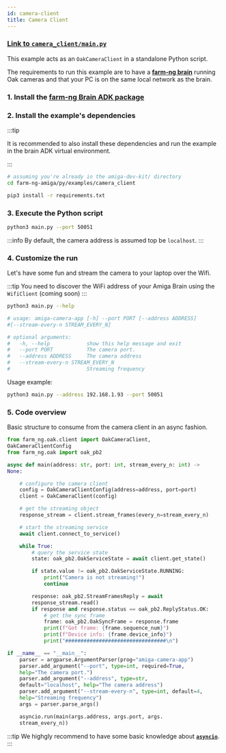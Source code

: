 ```yaml
---
id: camera-client
title: Camera Client
---
```


### [Link to `camera_client/main.py`](https://github.com/farm-ng/farm-ng-amiga/blob/main/py/examples/camera_client/main.py)

This example acts as an `OakCameraClient` in a standalone Python
script.

The requirements to run this example are to have a
[**farm-ng brain**](/docs/brain/) running Oak cameras and that
your PC is on the same local network as the brain.

### 1. Install the [farm-ng Brain ADK package](/docs/brain/brain-install)

### 2. Install the example's dependencies

:::tip

It is recommended to also install these dependencies and run the
example in the brain ADK virtual environment.

:::

```bash
# assuming you're already in the amiga-dev-kit/ directory
cd farm-ng-amiga/py/examples/camera_client
```

```bash
pip3 install -r requirements.txt
```

### 3. Execute the Python script

```bash
python3 main.py --port 50051
```

:::info
By default, the camera address is assumed top be `localhost`.
:::

### 4. Customize the run

Let's have some fun and stream the camera to your laptop over the
Wifi.

:::tip
You need to discover the WiFi address of your Amiga Brain using
the `WifiClient` (coming soon)
:::

```bash
python3 main.py --help

# usage: amiga-camera-app [-h] --port PORT [--address ADDRESS]
#[--stream-every-n STREAM_EVERY_N]

# optional arguments:
#   -h, --help            show this help message and exit
#   --port PORT           The camera port.
#   --address ADDRESS     The camera address
#   --stream-every-n STREAM_EVERY_N
#                         Streaming frequency
```

Usage example:

```bash
python3 main.py --address 192.168.1.93 --port 50051
```

### 5. Code overview

Basic structure to consume from the camera client in an async
fashion.

```python
from farm_ng.oak.client import OakCameraClient,
OakCameraClientConfig
from farm_ng.oak import oak_pb2

async def main(address: str, port: int, stream_every_n: int) ->
None:

    # configure the camera client
    config = OakCameraClientConfig(address=address, port=port)
    client = OakCameraClient(config)

    # get the streaming object
    response_stream = client.stream_frames(every_n=stream_every_n)

    # start the streaming service
    await client.connect_to_service()

    while True:
        # query the service state
        state: oak_pb2.OakServiceState = await client.get_state()

        if state.value != oak_pb2.OakServiceState.RUNNING:
            print("Camera is not streaming!")
            continue

        response: oak_pb2.StreamFramesReply = await
        response_stream.read()
        if response and response.status == oak_pb2.ReplyStatus.OK:
            # get the sync frame
            frame: oak_pb2.OakSyncFrame = response.frame
            print(f"Got frame: {frame.sequence_num}")
            print(f"Device info: {frame.device_info}")
            print("#################################\n")

if __name__ == "__main__":
    parser = argparse.ArgumentParser(prog="amiga-camera-app")
    parser.add_argument("--port", type=int, required=True,
    help="The camera port.")
    parser.add_argument("--address", type=str,
    default="localhost", help="The camera address")
    parser.add_argument("--stream-every-n", type=int, default=4,
    help="Streaming frequency")
    args = parser.parse_args()

    asyncio.run(main(args.address, args.port, args.
    stream_every_n))
```

:::tip
We highgly recommend to have some basic knowledge about
[**`asyncio`**](https://docs.python.org/3/library/asyncio.html).
:::
